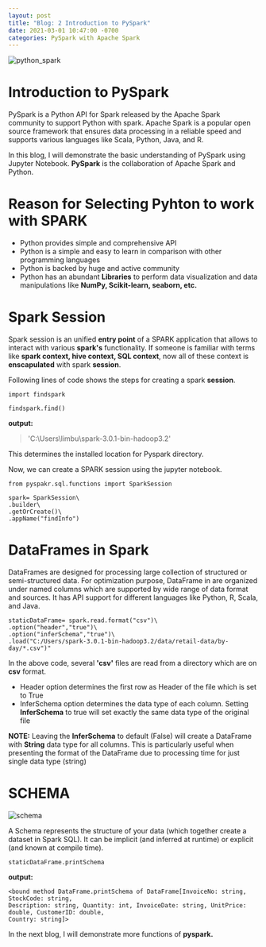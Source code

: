 ```yaml
---
layout: post
title: "Blog: 2 Introduction to PySpark"
date: 2021-03-01 10:47:00 -0700
categories: PySpark with Apache Spark
---
```


![python_spark](/assets/images/spring_21/blog_2/python_spark.png)

# Introduction to PySpark

PySpark is a Python API for Spark released by the Apache Spark community to support Python with spark. Apache Spark is a popular
open source framework that ensures data processing in a reliable speed and supports various languages like Scala, Python, Java, and R.

In this blog, I will demonstrate the basic understanding of PySpark using Jupyter Notebook. **PySpark** is the collaboration of Apache Spark
and Python. 

# Reason for Selecting Pyhton to work with SPARK

* Python provides simple and comprehensive API
* Python is a simple and easy to learn in comparison with other programming languages
* Python is backed by huge and active community
* Python has an abundant **Libraries** to perform data visualization and data manipulations like **NumPy, Scikit-learn, seaborn, etc.**

# Spark Session

Spark session is an unified **entry point** of a SPARK application that allows to interact with various **spark's** functionality.
If someone is familiar with terms like **spark context, hive context, SQL context**, now all of these context is **enscapulated** with
spark **session**.

Following lines of code shows the steps for creating a spark **session**.

```
import findspark

findspark.find()
```
**output:**

> 'C:\\Users\\limbu\\spark-3.0.1-bin-hadoop3.2'

This determines the installed location for Pyspark directory.

Now, we can create a SPARK session using the jupyter notebook.

```
from pyspakr.sql.functions import SparkSession

spark= SparkSession\
.builder\
.getOrCreate()\
.appName("findInfo")
```

# DataFrames in Spark

DataFrames are designed for processing large collection of structured or semi-structured data. For optimization purpose, DataFrame
in are organized under named columns which are supported by wide range of data format and sources. It has API support for different
languages like Python, R, Scala, and Java.

```
staticDataFrame= spark.read.format("csv")\
.option("header","true")\
.option("inferSchema","true")\
.load("C:/Users/spark-3.0.1-bin-hadoop3.2/data/retail-data/by-day/*.csv")"
```

In the above code, several **'csv'** files are read from a directory which are on **csv** format. 

* Header option determines the first row as Header of the file which is set to True
* InferSchema option determines the data type of each column. Setting **InferSchema** to true will set exactly the same data type of the
original file

**NOTE:** Leaving the **InferSchema** to default (False) will create a DataFrame with **String** data type for all columns. This is particularly
useful when presenting the format of the DataFrame due to processing time for just single data type (string)


# SCHEMA

![schema](/assets/images/spring_21/blog_2/schema.png)

A Schema represents the structure of your data (which together create a dataset in Spark SQL). It can be implicit (and inferred at runtime) or
explicit (and known at compile time).

```
staticDataFrame.printSchema
```

**output:**
```
<bound method DataFrame.printSchema of DataFrame[InvoiceNo: string, StockCode: string, 
Description: string, Quantity: int, InvoiceDate: string, UnitPrice: double, CustomerID: double, 
Country: string]>
```

In the next blog, I will demonstrate more functions of **pyspark.**

